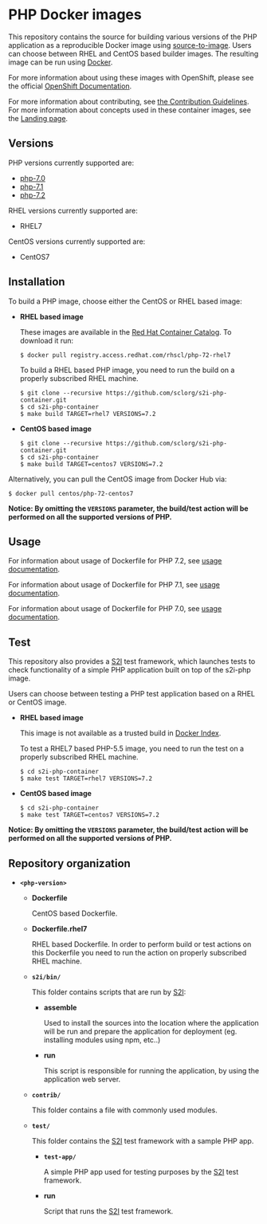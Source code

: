 PHP Docker images
=================

This repository contains the source for building various versions of
the PHP application as a reproducible Docker image using
[source-to-image](https://github.com/openshift/source-to-image).
Users can choose between RHEL and CentOS based builder images.
The resulting image can be run using [Docker](http://docker.io).

For more information about using these images with OpenShift, please see the
official [OpenShift Documentation](https://docs.okd.io/latest/using_images/s2i_images/php.html).

For more information about contributing, see
[the Contribution Guidelines](https://github.com/sclorg/welcome/blob/master/contribution.md).
For more information about concepts used in these container images, see the
[Landing page](https://github.com/sclorg/welcome).


Versions
---------------
PHP versions currently supported are:
* [php-7.0](7.0)
* [php-7.1](7.1)
* [php-7.2](7.2)

RHEL versions currently supported are:
* RHEL7

CentOS versions currently supported are:
* CentOS7


Installation
---------------
To build a PHP image, choose either the CentOS or RHEL based image:
*  **RHEL based image**

    These images are available in the [Red Hat Container Catalog](https://access.redhat.com/containers/#/registry.access.redhat.com/rhscl/php-72-rhel7).
    To download it run:

    ```
    $ docker pull registry.access.redhat.com/rhscl/php-72-rhel7
    ```

    To build a RHEL based PHP image, you need to run the build on a properly
    subscribed RHEL machine.

    ```
    $ git clone --recursive https://github.com/sclorg/s2i-php-container.git
    $ cd s2i-php-container
    $ make build TARGET=rhel7 VERSIONS=7.2
    ```

*  **CentOS based image**
    ```
    $ git clone --recursive https://github.com/sclorg/s2i-php-container.git
    $ cd s2i-php-container
    $ make build TARGET=centos7 VERSIONS=7.2
    ```

Alternatively, you can pull the CentOS image from Docker Hub via:

    $ docker pull centos/php-72-centos7

**Notice: By omitting the `VERSIONS` parameter, the build/test action will be performed
on all the supported versions of PHP.**


Usage
---------------------------------

For information about usage of Dockerfile for PHP 7.2,
see [usage documentation](7.2/README.md).

For information about usage of Dockerfile for PHP 7.1,
see [usage documentation](7.1/README.md).

For information about usage of Dockerfile for PHP 7.0,
see [usage documentation](7.0/README.md).

Test
---------------------
This repository also provides a [S2I](https://github.com/openshift/source-to-image) test framework,
which launches tests to check functionality of a simple PHP application built on top of the s2i-php image.

Users can choose between testing a PHP test application based on a RHEL or CentOS image.

*  **RHEL based image**

    This image is not available as a trusted build in [Docker Index](https://index.docker.io).

    To test a RHEL7 based PHP-5.5 image, you need to run the test on a properly
    subscribed RHEL machine.

    ```
    $ cd s2i-php-container
    $ make test TARGET=rhel7 VERSIONS=7.2
    ```

*  **CentOS based image**

    ```
    $ cd s2i-php-container
    $ make test TARGET=centos7 VERSIONS=7.2
    ```

**Notice: By omitting the `VERSIONS` parameter, the build/test action will be performed
on all the supported versions of PHP.**


Repository organization
------------------------
* **`<php-version>`**

    * **Dockerfile**

        CentOS based Dockerfile.

    * **Dockerfile.rhel7**

        RHEL based Dockerfile. In order to perform build or test actions on this
        Dockerfile you need to run the action on properly subscribed RHEL machine.

    * **`s2i/bin/`**

        This folder contains scripts that are run by [S2I](https://github.com/openshift/source-to-image):

        *   **assemble**

            Used to install the sources into the location where the application
            will be run and prepare the application for deployment (eg. installing
            modules using npm, etc..)

        *   **run**

            This script is responsible for running the application, by using the
            application web server.

    * **`contrib/`**

        This folder contains a file with commonly used modules.

    * **`test/`**

        This folder contains the [S2I](https://github.com/openshift/source-to-image)
        test framework with a sample PHP app.

        * **`test-app/`**

            A simple PHP app used for testing purposes by the [S2I](https://github.com/openshift/source-to-image) test framework.

        * **run**

            Script that runs the [S2I](https://github.com/openshift/source-to-image) test framework.


